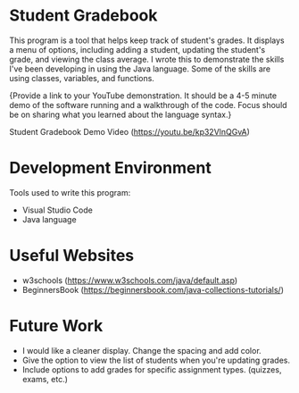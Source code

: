 # Student Gradebook
This program is a tool that helps keep track of student's grades. It displays a menu of options, including adding a student, updating the student's grade, and viewing the class average. 
I wrote this to demonstrate the skills I've been developing in using the Java language. Some of the skills are using classes, variables, and functions.

{Provide a link to your YouTube demonstration. It should be a 4-5 minute demo of the software running and a walkthrough of the code. Focus should be on sharing what you learned about the language syntax.}

Student Gradebook Demo Video (https://youtu.be/kp32VlnQGvA)

# Development Environment
Tools used to write this program:
- Visual Studio Code
- Java language

# Useful Websites
- w3schools (https://www.w3schools.com/java/default.asp)
- BeginnersBook (https://beginnersbook.com/java-collections-tutorials/)

# Future Work
- I would like a cleaner display. Change the spacing and add color.
- Give the option to view the list of students when you're updating grades.
- Include options to add grades for specific assignment types. (quizzes, exams, etc.)
